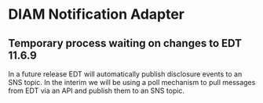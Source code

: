# DIAM Notification Adapter

## Temporary process waiting on changes to EDT 11.6.9

In a future release EDT will automatically publish disclosure events to an SNS topic.
In the interim we will be using a poll mechanism to pull messages from EDT via an API and publish them to an SNS topic.

